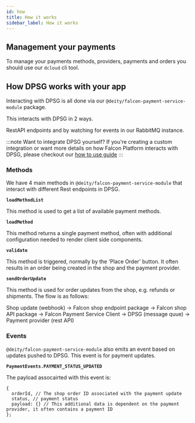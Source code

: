```yaml
---
id: how
title: How it works
sidebar_label: How it works
---
```


## Management your payments

To manage your payments methods, providers, payments and orders you should use our `dcloud` cli tool.

## How DPSG works with your app

Interacting with DPSG is all done via our `@deity/falcon-payment-service-module` package.

This interacts with DPSG in 2 ways.

RestAPI endpoints and by watching for events in our RabbitMQ instance.


:::note Want to integrate DPSG yourself?
If you're creating a custom integration or want more details on how Falcon Platform interacts with DPSG, please checkout our [how to use guide](../getting-started/usage)
:::

### Methods

We have 4 main methods in `@deity/falcon-payment-service-module` that interact with different Rest endpoints in DPSG.

**`loadMethodList`**

This method is used to get a list of available payment methods.

**`loadMethod`**

This method returns a single payment method, often with additional configuration needed to render client side components.

**`validate`**

This method is triggered, normally by the 'Place Order' button. It often results in an order being created in the shop and the payment provider.

**`sendOrderUpdate`**

This method is used for order updates from the shop, e.g. refunds or shipments. The flow is as follows:

Shop update (webhook) -> Falcon shop endpoint package -> Falcon shop API package -> Falcon Payment Service Client -> DPSG (message quue) -> Payment provider (rest API)

### Events

`@deity/falcon-payment-service-module` also emits an event based on updates pushed to DPSG. This event is for payment updates.

**`PaymentEvents.PAYMENT_STATUS_UPDATED`**

The payload assocairted with this event is:

```
{
  orderId, // The shop order ID associated with the payment update
  status, // payment status
  payload: {} // This additional data is dependent on the payment provider, it often contains a payment ID
};
```
